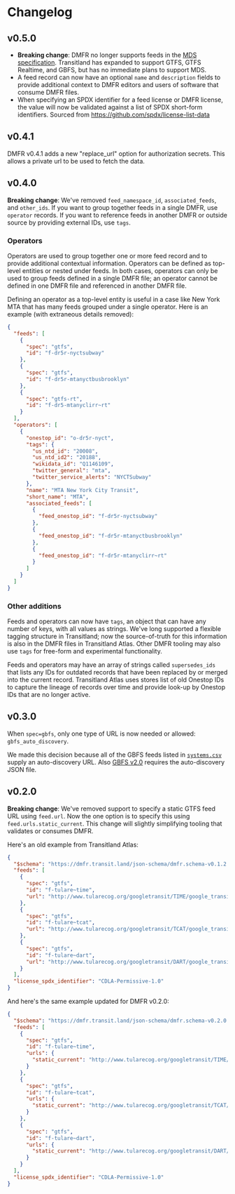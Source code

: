 # Changelog

## v0.5.0

- **Breaking change**: DMFR no longer supports feeds in the [MDS specification](https://github.com/openmobilityfoundation/mobility-data-specification). Transitland has expanded to support GTFS, GTFS Realtime, and GBFS, but has no immediate plans to support MDS.
- A feed record can now have an optional `name` and `description` fields to provide additional context to DMFR editors and users of software that consume DMFR files.
- When specifying an SPDX identifier for a feed license or DMFR license, the value will now be validated against a list of SPDX short-form identifiers. Sourced from https://github.com/spdx/license-list-data

## v0.4.1

DMFR v0.4.1 adds a new "replace_url" option for authorization secrets. This allows a private url to be used to fetch the data.

## v0.4.0

**Breaking change**: We've removed `feed_namespace_id`, `associated_feeds`, and `other_ids`. If you want to group together feeds in a single DMFR, use `operator` records. If you want to reference feeds in another DMFR or outside source by providing external IDs, use `tags`.

### Operators

Operators are used to group together one or more feed record and to provide additional contextual information. Operators can be defined as top-level entities or nested under feeds. In both cases, operators can only be used to group feeds defined in a single DMFR file; an operator cannot be defined in one DMFR file and referenced in another DMFR file.

Defining an operator as a top-level entity is useful in a case like New York MTA that has many feeds grouped under a single operator. Here is an example (with extraneous details removed):

```json
{
  "feeds": [
    {
      "spec": "gtfs",
      "id": "f-dr5r-nyctsubway"
    },
    {
      "spec": "gtfs",
      "id": "f-dr5r-mtanyctbusbrooklyn"
    },
    {
      "spec": "gtfs-rt",
      "id": "f-dr5-mtanyclirr~rt"
    }
  ],
  "operators": [
    {
      "onestop_id": "o-dr5r-nyct",
      "tags": {
        "us_ntd_id": "20008",
        "us_ntd_id2": "20188",
        "wikidata_id": "Q1146109",
        "twitter_general": "mta",
        "twitter_service_alerts": "NYCTSubway"
      },
      "name": "MTA New York City Transit",
      "short_name": "MTA",
      "associated_feeds": [
        {
          "feed_onestop_id": "f-dr5r-nyctsubway"
        },
        {
          "feed_onestop_id": "f-dr5r-mtanyctbusbrooklyn"
        },
        {
          "feed_onestop_id": "f-dr5r-mtanyclirr~rt"
        }
      ]
    }
  ]
}
```

### Other additions

Feeds and operators can now have `tags`, an object that can have any number of keys, with all values as strings. We've long supported a flexible tagging structure in Transitland; now the source-of-truth for this information is also in the DMFR files in Transitland Atlas. Other DMFR tooling may also use `tags` for free-form and experimental functionality.

Feeds and operators may have an array of strings called `supersedes_ids` that lists any IDs for outdated records that have been replaced by or merged into the current record. Transitland Atlas uses stores list of old Onestop IDs to capture the lineage of records over time and provide look-up by Onestop IDs that are no longer active.

## v0.3.0

When `spec=gbfs`, only one type of URL is now needed or allowed: `gbfs_auto_discovery`.

We made this decision because all of the GBFS feeds listed in [`systems.csv`](https://github.com/NABSA/gbfs/blob/v2.0/systems.csv) supply an auto-discovery URL. Also [GBFS v2.0](https://github.com/NABSA/gbfs/releases/tag/v2.0) requires the auto-discovery JSON file. 

## v0.2.0

**Breaking change**: We've removed support to specify a static GTFS feed URL using `feed.url`. Now the one option is to specify this using `feed.urls.static_current`. This change will slightly simplifying tooling that validates or consumes DMFR. 

Here's an old example from Transitland Atlas:

```json
{
  "$schema": "https://dmfr.transit.land/json-schema/dmfr.schema-v0.1.2.json",
  "feeds": [
    {
      "spec": "gtfs",
      "id": "f-tulare~time",
      "url": "http://www.tularecog.org/googletransit/TIME/google_transit.zip"
    },
    {
      "spec": "gtfs",
      "id": "f-tulare~tcat",
      "url": "http://www.tularecog.org/googletransit/TCAT/google_transit.zip"
    },
    {
      "spec": "gtfs",
      "id": "f-tulare~dart",
      "url": "http://www.tularecog.org/googletransit/DART/google_transit.zip"
    }
  ],
  "license_spdx_identifier": "CDLA-Permissive-1.0"
}
```

And here's the same example updated for DMFR v0.2.0:

```json
{
  "$schema": "https://dmfr.transit.land/json-schema/dmfr.schema-v0.2.0.json",
  "feeds": [
    {
      "spec": "gtfs",
      "id": "f-tulare~time",
      "urls": {
        "static_current": "http://www.tularecog.org/googletransit/TIME/google_transit.zip"
      }
    },
    {
      "spec": "gtfs",
      "id": "f-tulare~tcat",
      "urls": {
        "static_current": "http://www.tularecog.org/googletransit/TCAT/google_transit.zip"
      }
    },
    {
      "spec": "gtfs",
      "id": "f-tulare~dart",
      "urls": {
        "static_current": "http://www.tularecog.org/googletransit/DART/google_transit.zip"
      }
    }
  ],
  "license_spdx_identifier": "CDLA-Permissive-1.0"
}
```
